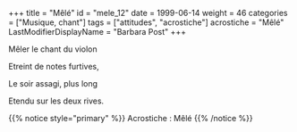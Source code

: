 +++
title = "Mêlé"
id = "mele_12"
date = 1999-06-14
weight = 46
categories = ["Musique, chant"]
tags = ["attitudes", "acrostiche"]
acrostiche = "Mêlé"
LastModifierDisplayName = "Barbara Post"
+++

Mêler le chant du violon

Etreint de notes furtives,

Le soir assagi, plus long

Etendu sur les deux rives.

{{% notice style="primary" %}}
Acrostiche : Mêlé
{{% /notice %}}
